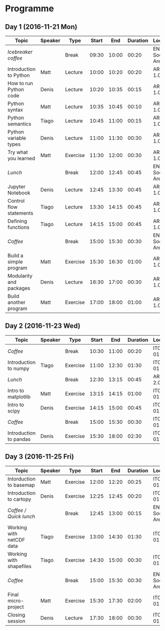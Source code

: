 # Programme
## Day 1 (2016-11-21 Mon)
| Topic                     | Speaker | Type     | Start | End   | Duration | Location        |
|---------------------------|---------|----------|-------|-------|----------|-----------------|
| *Icebreaker coffee*       |         | Break    | 09:30 | 10:00 | 00:20    | ENV Social Area |
| Introduction to Python    | Matt    | Lecture  | 10:00 | 10:20 | 00:20    | ARTS 1.02       |
| How to run Python code    | Denis   | Lecture  | 10:20 | 10:35 | 00:15    | ARTS 1.02       |
| Python syntax             | Matt    | Lecture  | 10:35 | 10:45 | 00:10    | ARTS 1.02       |
| Python semantics          | Tiago   | Lecture  | 10:45 | 11:00 | 00:15    | ARTS 1.02       |
| Python variable types     | Denis   | Lecture  | 11:00 | 11:30 | 00:30    | ARTS 1.02       |
| Try what you learned      | Matt    | Exercise | 11:30 | 12:00 | 00:30    | ARTS 1.02       |
| *Lunch*                   |         | Break    | 12:00 | 12:45 | 00:45    | ENV Social Area |
| Jupyter Notebook          | Denis   | Lecture  | 12:45 | 13:30 | 00:45    | ARTS 1.02       |
| Control flow statements   | Tiago   | Lecture  | 13:30 | 14:15 | 00:45    | ARTS 1.02       |
| Defining functions        | Tiago   | Lecture  | 14:15 | 15:00 | 00:45    | ARTS 1.02       |
| *Coffee*                  |         | Break    | 15:00 | 15:30 | 00:30    | ENV Social Area |
| Build a simple program    | Matt    | Exercise | 15:30 | 16:30 | 01:00    | ARTS 1.02       |
| Modularity and packages   | Denis   | Lecture  | 16:30 | 17:00 | 00:30    | ARTS 1.02       |
| Build another program     | Matt    | Exercise | 17:00 | 18:00 | 01:00    | ARTS 1.02       |

## Day 2 (2016-11-23 Wed)
| Topic                     | Speaker | Type     | Start | End   | Duration | Location        |
|---------------------------|---------|----------|-------|-------|----------|-----------------|
| *Coffee*                  |         | Break    | 10:30 | 11:00 | 00:20    | ITCS 01.26      |
| Introduction to numpy     | Tiago   | Exercise | 11:00 | 12:30 | 01:30    | ITCS 01.26      |
| *Lunch*                   |         | Break    | 12:30 | 13:15 | 00:45    | ARTS 2.03       |
| Intro to matplotlib       | Matt    | Exercise | 13:15 | 14:15 | 01:00    | ITCS 01.26      |
| Intro to scipy            | Denis   | Exercise | 14:15 | 15:00 | 00:45    | ITCS 01.26      |
| *Coffee*                  |         | Break    | 15:00 | 15:30 | 00:30    | ITCS 01.26      |
| Introduction to pandas    | Denis   | Exercise | 15:30 | 18:00 | 02:30    | ITCS 01.26      |

## Day 3 (2016-11-25 Fri)
| Topic                     | Speaker | Type     | Start | End   | Duration | Location        |
|---------------------------|---------|----------|-------|-------|----------|-----------------|
| Intorduction to basemap   | Matt    | Exercise | 12:00 | 12:20 | 00:25    | ITCS 01.26      | 
| Introduction to cartopy   | Denis   | Exercise | 12:25 | 12:45 | 00:20    | ITCS 01.26      |
| *Coffee / Quick lunch*    |         | Break    | 12:45 | 13:00 | 00:15    | ENV Social Area |
| Working with netCDF data  | Tiago   | Exercise | 13:00 | 14:30 | 01:30    | ITCS 01.26      |
| Working with shapefiles   | Tiago   | Exercise | 14:30 | 15:00 | 00:30    | ITCS 01.26      |
| *Coffee*                  |         | Break    | 15:00 | 15:30 | 00:30    | ENV Social Area |
| Final micro-project       | Matt    | Exercise | 15:30 | 17:30 | 02:00    | ITCS 01.26      |
| Closing session           | Denis   | Lecture  | 17:30 | 18:00 | 00:30    | ITCS 01.26      |
